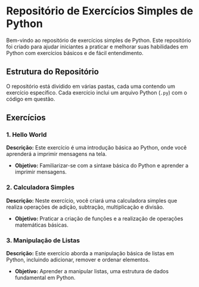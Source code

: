 # Repositório de Exercícios Simples de Python

Bem-vindo ao repositório de exercícios simples de Python. Este repositório foi criado para ajudar iniciantes a praticar e melhorar suas habilidades em Python com exercícios básicos e de fácil entendimento.

## Estrutura do Repositório

O repositório está dividido em várias pastas, cada uma contendo um exercício específico. Cada exercício inclui um arquivo Python (`.py`) com o código em questão.

## Exercícios

### 1. Hello World
**Descrição:** Este exercício é uma introdução básica ao Python, onde você aprenderá a imprimir mensagens na tela.
- **Objetivo:** Familiarizar-se com a sintaxe básica do Python e aprender a imprimir mensagens.

### 2. Calculadora Simples
**Descrição:** Neste exercício, você criará uma calculadora simples que realiza operações de adição, subtração, multiplicação e divisão.
- **Objetivo:** Praticar a criação de funções e a realização de operações matemáticas básicas.

### 3. Manipulação de Listas
**Descrição:** Este exercício aborda a manipulação básica de listas em Python, incluindo adicionar, remover e ordenar elementos.
- **Objetivo:** Aprender a manipular listas, uma estrutura de dados fundamental em Python.
